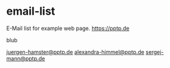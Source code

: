 # email-list

E-Mail list for example web page. https://pptp.de

blub

juergen-hamster@pptp.de
alexandra-himmel@pptp.de
sergej-mann@pptp.de
